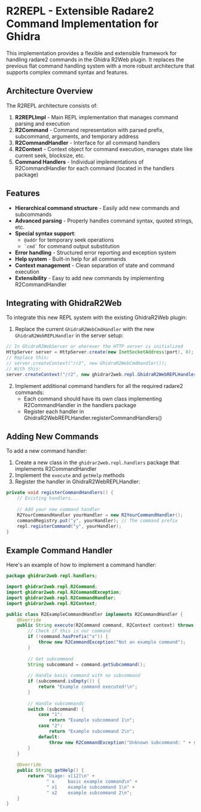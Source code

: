 # R2REPL - Extensible Radare2 Command Implementation for Ghidra

This implementation provides a flexible and extensible framework for handling radare2 commands in the Ghidra R2Web plugin. It replaces the previous flat command handling system with a more robust architecture that supports complex command syntax and features.

## Architecture Overview

The R2REPL architecture consists of:

1. **R2REPLImpl** - Main REPL implementation that manages command parsing and execution
2. **R2Command** - Command representation with parsed prefix, subcommand, arguments, and temporary address
3. **R2CommandHandler** - Interface for all command handlers
4. **R2Context** - Context object for command execution, manages state like current seek, blocksize, etc.
5. **Command Handlers** - Individual implementations of R2CommandHandler for each command (located in the handlers package)

## Features

- **Hierarchical command structure** - Easily add new commands and subcommands
- **Advanced parsing** - Properly handles command syntax, quoted strings, etc.
- **Special syntax support**:
  - `@addr` for temporary seek operations
  - `` `cmd` `` for command output substitution
- **Error handling** - Structured error reporting and exception system
- **Help system** - Built-in help for all commands
- **Context management** - Clean separation of state and command execution
- **Extensibility** - Easy to add new commands by implementing R2CommandHandler

## Integrating with GhidraR2Web

To integrate this new REPL system with the existing GhidraR2Web plugin:

1. Replace the current `GhidraR2WebCmdHandler` with the new `GhidraR2WebREPLHandler` in the server setup:

```java
// In GhidraR2WebServer or wherever the HTTP server is initialized
HttpServer server = HttpServer.create(new InetSocketAddress(port), 0);
// Replace this:
// server.createContext("/r2", new GhidraR2WebCmdHandler());
// With this:
server.createContext("/r2", new ghidrar2web.repl.GhidraR2WebREPLHandler());
```

2. Implement additional command handlers for all the required radare2 commands:
   - Each command should have its own class implementing R2CommandHandler in the handlers package
   - Register each handler in GhidraR2WebREPLHandler.registerCommandHandlers()

## Adding New Commands

To add a new command handler:

1. Create a new class in the `ghidrar2web.repl.handlers` package that implements R2CommandHandler
2. Implement the `execute` and `getHelp` methods
3. Register the handler in GhidraR2WebREPLHandler:

```java
private void registerCommandHandlers() {
    // Existing handlers...
    
    // Add your new command handler
    R2YourCommandHandler yourHandler = new R2YourCommandHandler();
    commandRegistry.put("y", yourHandler); // The command prefix
    repl.registerCommand("y", yourHandler);
}
```

## Example Command Handler

Here's an example of how to implement a command handler:

```java
package ghidrar2web.repl.handlers;

import ghidrar2web.repl.R2Command;
import ghidrar2web.repl.R2CommandException;
import ghidrar2web.repl.R2CommandHandler;
import ghidrar2web.repl.R2Context;

public class R2ExampleCommandHandler implements R2CommandHandler {
    @Override
    public String execute(R2Command command, R2Context context) throws R2CommandException {
        // Check if this is our command
        if (!command.hasPrefix("x")) {
            throw new R2CommandException("Not an example command");
        }
        
        // Get subcommand
        String subcommand = command.getSubcommand();
        
        // Handle basic command with no subcommand
        if (subcommand.isEmpty()) {
            return "Example command executed!\n";
        }
        
        // Handle subcommands
        switch (subcommand) {
            case "1":
                return "Example subcommand 1\n";
            case "2":
                return "Example subcommand 2\n";
            default:
                throw new R2CommandException("Unknown subcommand: " + subcommand);
        }
    }
    
    @Override
    public String getHelp() {
        return "Usage: x[12]\n" +
               " x     basic example command\n" +
               " x1    example subcommand 1\n" +
               " x2    example subcommand 2\n";
    }
}
```